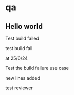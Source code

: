 # qa

Hello world
-----------

Test build failed

test build fail

at 25/6/24

Test the build failure use case

new lines added

test reviewer